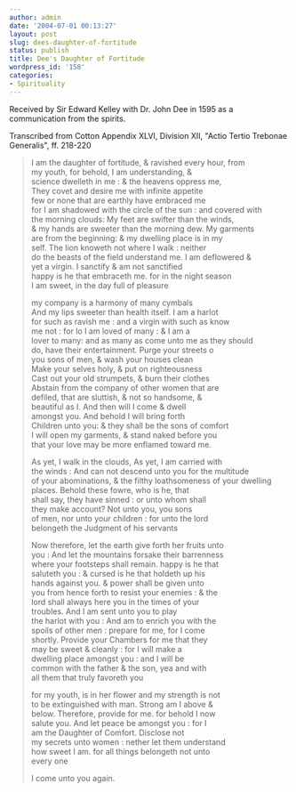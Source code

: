 ```yaml
---
author: admin
date: '2004-07-01 00:13:27'
layout: post
slug: dees-daughter-of-fortitude
status: publish
title: Dee's Daughter of Fortitude
wordpress_id: '158'
categories:
- Spirituality
---
```


Received by Sir Edward Kelley with Dr. John Dee in 1595 as a
communication from the spirits.

Transcribed from Cotton Appendix XLVI, Division XII, "Actio Tertio
Trebonae Generalis", ff. 218-220

> I am the daughter of fortitude, & ravished every hour, from\
>  my youth, for behold, I am understanding, &\
>  science dwelleth in me : & the heavens oppress me,\
>  They covet and desire me with infinite appetite\
>  few or none that are earthly have embraced me\
>  for I am shadowed with the circle of the sun : and covered with\
>  the morning clouds: My feet are swifter than the winds,\
>  & my hands are sweeter than the morning dew. My garments\
>  are from the beginning: & my dwelling place is in my\
>  self. The lion knoweth not where I walk : neither\
>  do the beasts of the field understand me. I am deflowered &\
>  yet a virgin. I sanctify & am not sanctified\
>  happy is he that embraceth me. for in the night season\
>  I am sweet, in the day full of pleasure
>
> my company is a harmony of many cymbals\
>  And my lips sweeter than health itself. I am a harlot\
>  for such as ravish me : and a virgin with such as know\
>  me not : for lo I am loved of many : & I am a\
>  lover to many: and as many as come unto me as they should\
>  do, have their entertainment. Purge your streets o\
>  you sons of men, & wash your houses clean\
>  Make your selves holy, & put on righteousness\
>  Cast out your old strumpets, & burn their clothes\
>  Abstain from the company of other women that are\
>  defiled, that are sluttish, & not so handsome, &\
>  beautiful as I. And then will I come & dwell\
>  amongst you. And behold I will bring forth\
>  Children unto you: & they shall be the sons of comfort\
>  I will open my garments, & stand naked before you\
>  that your love may be more enflamed toward me.
>
> As yet, I walk in the clouds, As yet, I am carried with\
>  the winds : And can not descend unto you for the multitude\
>  of your abominations, & the filthy loathsomeness of your dwelling\
>  places. Behold these fowre, who is he, that\
>  shall say, they have sinned : or unto whom shall\
>  they make account? Not unto you, you sons\
>  of men, nor unto your children : for unto the lord\
>  belongeth the Judgment of his servants
>
> Now therefore, let the earth give forth her fruits unto\
>  you : And let the mountains forsake their barrenness\
>  where your footsteps shall remain. happy is he that\
>  saluteth you : & cursed is he that holdeth up his\
>  hands against you. & power shall be given unto\
>  you from hence forth to resist your enemies : & the\
>  lord shall always here you in the times of your\
>  troubles. And I am sent unto you to play\
>  the harlot with you : And am to enrich you with the\
>  spoils of other men : prepare for me, for I come\
>  shortly. Provide your Chambers for me that they\
>  may be sweet & cleanly : for I will make a\
>  dwelling place amongst you : and I will be\
>  common with the father & the son, yea and with\
>  all them that truly favoreth you
>
> for my youth, is in her flower and my strength is not\
>  to be extinguished with man. Strong am I above &\
>  below. Therefore, provide for me. for behold I now\
>  salute you. And let peace be amongst you : for I\
>  am the Daughter of Comfort. Disclose not\
>  my secrets unto women : nether let them understand\
>  how sweet I am. for all things belongeth not unto\
>  every one
>
> I come unto you again.
